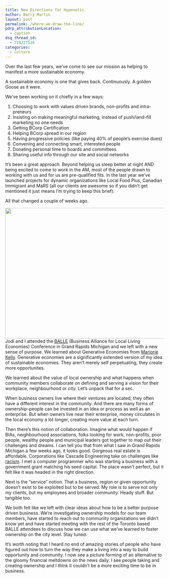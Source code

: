 ```yaml
---
title: New Directions for Hypenotic.
author: Barry Martin
layout: post
permalink: /where-we-draw-the-line/
pdrp_attributionLocation:
  - caption
dsq_thread_id:
  - 728227526
categories:
  - Culture
---
```

Over the last few years, we&#8217;ve come to see our mission as helping to manifest a more sustainable economy.

A sustainable economy is one that gives back. Continuously. A golden Goose as it were.

We&#8217;ve been working on it chiefly in a few ways:

1.  Choosing to work with values driven brands, non-profits and intra-preneurs
2.  Insisting on making meaningful marketing, instead of push/land-fill marketing no one needs
3.  Getting BCorp Certification
4.  Helping BCorp spread in our region
5.  Having progressive policies (like paying 40% of people&#8217;s exercise dues)
6.  Convening and connecting smart, interested people
7.  Donating personal time to boards and committees
8.  Sharing useful info through our site and social networks

It&#8217;s been a great approach. Beyond helping us sleep better at night AND being excited to come to work in the AM, most of the people drawn to working with us and for us are pre-qualified fits. In the last year we&#8217;ve launched projects for dynamic organizations like Local Food Plus, Canadian Immigrant and MaRS (all our clients are awesome so if you didn&#8217;t get mentioned it just means I&#8217;m trying to keep this brief).

All that changed a couple of weeks ago.

<a href="http://hypenotic.com/meaning-fulmarketing/9302/where-we-draw-the-line/attachment/screen-shot-2012-06-16-at-june-16-1-43am" rel="attachment wp-att-9363"><img class="alignleft size-medium wp-image-9363" title="Gearing up for Balle2012" src="http://hypenotic.com/wordpress/wp-content/uploads/2012/06/Screen-shot-2012-06-16-at-June-16-1.43AM-580x415.png" alt="" width="580" height="415" /></a>Jodi and I attended the [BALLE][1] (Business Alliance for Local Living Economies) Conference in Grand Rapids Michigan and we left with a new sense of purpose. We learned about Generative Economies from [Marjorie Kelly][2]. Generative economies are a significantly extended version of my idea of sustainable economies. They aren&#8217;t merely self perpetuating, they create more opportunites.

We learned about the value of local ownership and what happens when community members collaborate on defining and serving a vision for their workplace, neighbourhood or city. Let&#8217;s unpack that for a sec.

When business owners live where their ventures are located, they often have a different interest in the community. And there are many forms of ownership–people can be invested in an idea or process as well as an enterprise. But when owners live near their enterprise, money circulates in the local economy a lot longer, creating more value at each turn.

Then there&#8217;s this notion of collaboration. Imagine what would happen if BIAs, neighbourhood associations, folks looking for work, non-profits, poor people, wealthy people and municipal leaders got together to map out their challenges and dreams. I can tell you that from what I saw in Grand Rapids Michigan a few weeks ago, it looks good. Gorgeous real estate is affordable. Corporations like Cascade Engineering take on challenges like <a title="Cascade Engineering Racism Statement" href="http://www.cascadeng.com/about/antiracism.htm" target="_blank">racism</a>. I met a computer programmer who was starting a business with a government grant matching his seed capital. The place wasn&#8217;t perfect, but it felt like it was headed in the right direction.

Next is the &#8220;service&#8221; notion. That a business, region or given opportunity doesn&#8217;t exist to be exploited but to be served. My role is to serve not only my clients, but my employees and broader community. Heady stuff. But tangible too.

We both felt like we left with clear ideas about how to be a better purpose driven business. We&#8217;re investigating ownership models for our team members, have started to reach out to community organizations we didn&#8217;t know yet and have started meeting with the rest of the Toronto based BALLE attendees to discuss how we can use what we&#8217;ve learned to foster ownership on the city level. Stay tuned.

It&#8217;s worth noting that I heard no end of amazing stories of people who have figured out how to turn the way they make a living into a way to build opportunity and community. I now see a picture forming of an alternative to the gloomy financial meltdowns on the news daily. I see people taking and creating ownership and I think it couldn&#8217;t be a more exciting time to be in business.

 [1]: http://www.livingeconomies.org/ "BALLE network link"
 [2]: http://www.tellus.org/about/Kelly.html